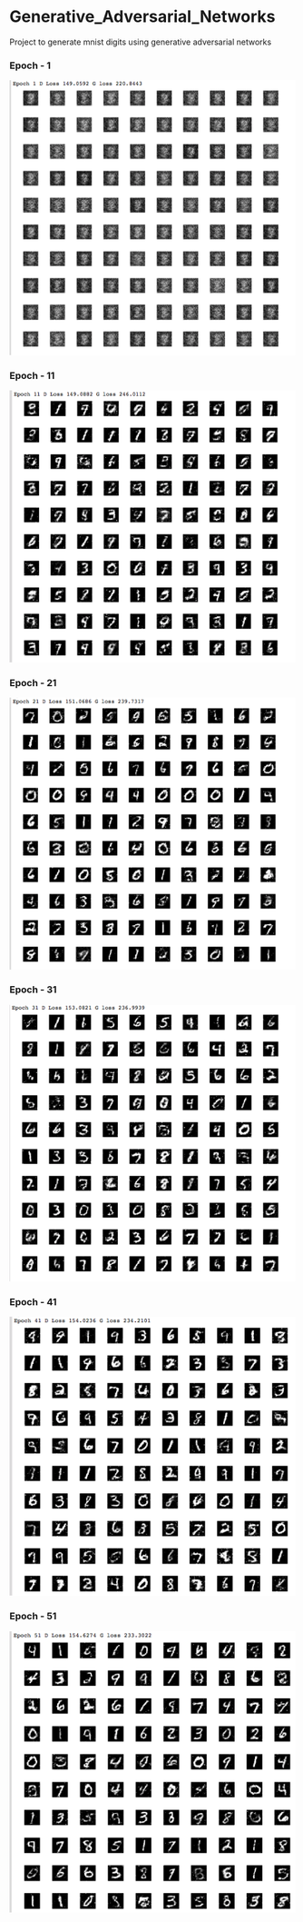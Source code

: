 # Generative_Adversarial_Networks
Project to generate mnist digits using generative adversarial networks

### Epoch - 1 

![](GIF/img1.png)

### Epoch - 11

![](GIF/img2.png)


### Epoch - 21 

![](GIF/img3.png)


### Epoch - 31 

![](GIF/img4.png)


### Epoch - 41 

![](GIF/img5.png)


### Epoch - 51 

![](GIF/img6.png)
